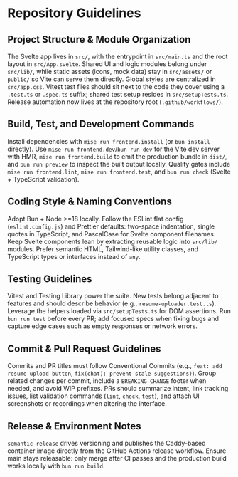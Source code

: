 # Repository Guidelines

## Project Structure & Module Organization
The Svelte app lives in `src/`, with the entrypoint in `src/main.ts` and the root layout in `src/App.svelte`. Shared UI and logic modules belong under `src/lib/`, while static assets (icons, mock data) stay in `src/assets/` or `public/` so Vite can serve them directly. Global styles are centralized in `src/app.css`. Vitest test files should sit next to the code they cover using a `.test.ts` or `.spec.ts` suffix; shared test setup resides in `src/setupTests.ts`. Release automation now lives at the repository root (`.github/workflows/`).

## Build, Test, and Development Commands
Install dependencies with `mise run frontend.install` (or `bun install` directly). Use `mise run frontend.dev`/`bun run dev` for the Vite dev server with HMR, `mise run frontend.build` to emit the production bundle in `dist/`, and `bun run preview` to inspect the built output locally. Quality gates include `mise run frontend.lint`, `mise run frontend.test`, and `bun run check` (Svelte + TypeScript validation).

## Coding Style & Naming Conventions
Adopt Bun + Node >=18 locally. Follow the ESLint flat config (`eslint.config.js`) and Prettier defaults: two-space indentation, single quotes in TypeScript, and PascalCase for Svelte component filenames. Keep Svelte components lean by extracting reusable logic into `src/lib/` modules. Prefer semantic HTML, Tailwind-like utility classes, and TypeScript types or interfaces instead of `any`.

## Testing Guidelines
Vitest and Testing Library power the suite. New tests belong adjacent to features and should describe behavior (e.g., `resume-uploader.test.ts`). Leverage the helpers loaded via `src/setupTests.ts` for DOM assertions. Run `bun run test` before every PR; add focused specs when fixing bugs and capture edge cases such as empty responses or network errors.

## Commit & Pull Request Guidelines
Commits and PR titles must follow Conventional Commits (e.g., `feat: add resume upload button`, `fix(chat): prevent stale suggestions)`). Group related changes per commit, include a `BREAKING CHANGE` footer when needed, and avoid WIP prefixes. PRs should summarize intent, link tracking issues, list validation commands (`lint`, `check`, `test`), and attach UI screenshots or recordings when altering the interface.

## Release & Environment Notes
`semantic-release` drives versioning and publishes the Caddy-based container image directly from the GitHub Actions release workflow. Ensure main stays releasable: only merge after CI passes and the production build works locally with `bun run build`.
